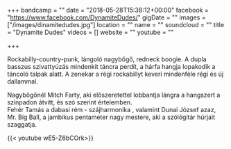+++
bandcamp = ""
date = "2018-05-28T15:38:12+00:00"
facebook = "https://www.facebook.com/DynamiteDudes/"
gigDate = ""
images = ["/images/dinamitedudes.jpg"]
location = ""
name = ""
soundcloud = ""
title = "Dynamite Dudes"
videos = []
website = ""
youtube = ""

+++
  
Rockabilly-country-punk, lángoló nagybőgő, redneck boogie. A dupla basszus szivattyúzás mindenkit táncra perdít, a hárfa hangja lopakodik a táncoló talpak alatt. A  zenekar a régi rockabillyt keveri mindenféle régi és új dallammal.   
  
Nagybőgőnél Mitch Farty, aki előszeretettel lobbantja lángra a hangszert a színpadon átvitt, és szó szerint értelemben.  
Fehér Tamás a dabasi rém - szájharmonika , valamint Dunai József azaz, Mr. Big Ball, a jambikus pentameter nagy mestere, aki a szólógitár húrjait szaggatja.  

  
{{< youtube wE5-Z6bCOrk>}}